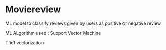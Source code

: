# Moviereview
ML model to classify reviews given by users as positive or negative review 

ML ALgorithm used : Support Vector Machine

Tfidf vectorization


